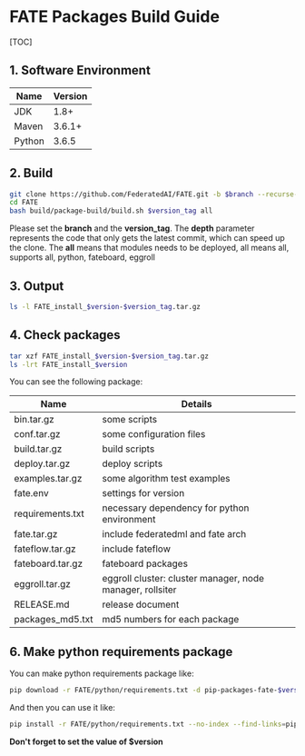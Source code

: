 
# FATE Packages Build Guide

[TOC]

## 1. Software Environment

| Name   | Version |
| ------ | ------- |
| JDK    | 1.8+    |
| Maven  | 3.6.1+  |
| Python | 3.6.5   |

## 2. Build

```bash
git clone https://github.com/FederatedAI/FATE.git -b $branch --recurse-submodules --depth=1
cd FATE
bash build/package-build/build.sh $version_tag all
```

Please set the **branch** and the **version_tag**.
The **depth** parameter represents the code that only gets the latest commit, which can speed up the clone.
The **all** means that modules needs to be deployed, all means all, supports all, python, fateboard, eggroll

## 3. Output

```bash
ls -l FATE_install_$version-$version_tag.tar.gz
```

## 4. Check packages

```bash
tar xzf FATE_install_$version-$version_tag.tar.gz
ls -lrt FATE_install_$version
```

You can see the following package:

| Name             | Details                                                   |
| ---------------- | --------------------------------------------------------- |
| bin.tar.gz       | some scripts                                              |
| conf.tar.gz      | some configuration files                                  |
| build.tar.gz     | build scripts                                             |
| deploy.tar.gz    | deploy scripts                                            |
| examples.tar.gz  | some algorithm test examples                              |
| fate.env         | settings for version                                      |
| requirements.txt | necessary dependency for python environment               |
| fate.tar.gz      | include federatedml and fate arch                         |
| fateflow.tar.gz  | include fateflow                                          |
| fateboard.tar.gz | fateboard packages                                        |
| eggroll.tar.gz   | eggroll cluster: cluster manager, node manager, rollsiter |
| RELEASE.md       | release document                                          |
| packages_md5.txt | md5 numbers for each package                              |

## 6. Make python requirements package

You can make python requirements package like:

```bash
pip download -r FATE/python/requirements.txt -d pip-packages-fate-$version/
```

And then you can use it like:

```bash
pip install -r FATE/python/requirements.txt --no-index --find-links=pip-packages-fate-$version/
```

**Don't forget to set the value of $version**

